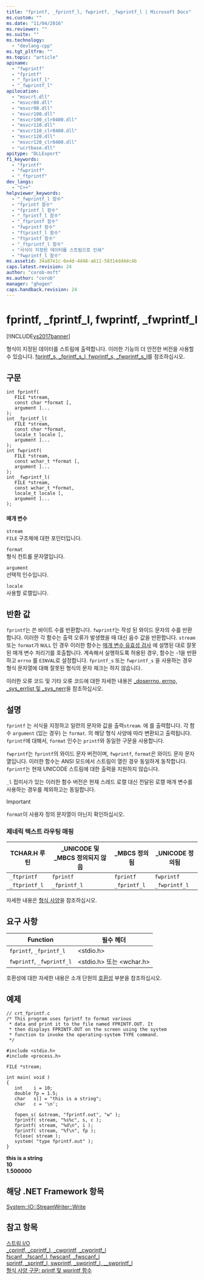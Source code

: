 ```yaml
---
title: "fprintf, _fprintf_l, fwprintf, _fwprintf_l | Microsoft Docs"
ms.custom: ""
ms.date: "11/04/2016"
ms.reviewer: ""
ms.suite: ""
ms.technology: 
  - "devlang-cpp"
ms.tgt_pltfrm: ""
ms.topic: "article"
apiname: 
  - "fwprintf"
  - "fprintf"
  - "_fprintf_l"
  - "_fwprintf_l"
apilocation: 
  - "msvcrt.dll"
  - "msvcr80.dll"
  - "msvcr90.dll"
  - "msvcr100.dll"
  - "msvcr100_clr0400.dll"
  - "msvcr110.dll"
  - "msvcr110_clr0400.dll"
  - "msvcr120.dll"
  - "msvcr120_clr0400.dll"
  - "ucrtbase.dll"
apitype: "DLLExport"
f1_keywords: 
  - "fprintf"
  - "fwprintf"
  - "_ftprintf"
dev_langs: 
  - "C++"
helpviewer_keywords: 
  - "_fwprintf_l 함수"
  - "fprintf 함수"
  - "fprintf_l 함수"
  - "_fprintf_l 함수"
  - "_ftprintf 함수"
  - "fwprintf 함수"
  - "ftprintf_l 함수"
  - "ftprintf 함수"
  - "_ftprintf_l 함수"
  - "서식이 지정된 데이터를 스트림으로 인쇄"
  - "fwprintf_l 함수"
ms.assetid: 34a87e1c-6e4d-4d48-a611-58314dd4dc4b
caps.latest.revision: 24
author: "corob-msft"
ms.author: "corob"
manager: "ghogen"
caps.handback.revision: 24
---
```

# fprintf, _fprintf_l, fwprintf, _fwprintf_l
[!INCLUDE[vs2017banner](../../assembler/inline/includes/vs2017banner.md)]

형식이 지정된 데이터를 스트림에 출력합니다.  이러한 기능의 더 안전한 버전을 사용할 수 있습니다. [fprintf\_s, \_fprintf\_s\_l, fwprintf\_s, \_fwprintf\_s\_l](../../c-runtime-library/reference/fprintf-s-fprintf-s-l-fwprintf-s-fwprintf-s-l.md)를 참조하십시오.  
  
## 구문  
  
```  
int fprintf(   
   FILE *stream,  
   const char *format [,  
   argument ]...  
);  
int _fprintf_l(   
   FILE *stream,  
   const char *format,  
   locale_t locale [,  
   argument ]...  
);  
int fwprintf(   
   FILE *stream,  
   const wchar_t *format [,  
   argument ]...  
);  
int _fwprintf_l(   
   FILE *stream,  
   const wchar_t *format,  
   locale_t locale [,  
   argument ]...  
);  
```  
  
#### 매개 변수  
 `stream`  
 `FILE` 구조체에 대한 포인터입니다.  
  
 `format`  
 형식 컨트롤 문자열입니다.  
  
 `argument`  
 선택적 인수입니다.  
  
 `locale`  
 사용할 로캘입니다.  
  
## 반환 값  
 `fprintf`는 쓴 바이트 수를 반환합니다.  `fwprintf`는 작성 된 와이드 문자의 수를 반환 합니다.  이러한 각 함수는 출력 오류가 발생했을 때 대신 음수 값을 반환합니다.  `stream` 또는 `format`가 `NULL` 인 경우 이러한 함수는 [매개 변수 유효성 검사](../../c-runtime-library/parameter-validation.md) 에 설명된 대로 잘못된 매개 변수 처리기를 호출합니다.  계속해서 실행하도록 허용된 경우, 함수는 \-1을 반환하고 `errno` 를 `EINVAL`로 설정합니다.  `fprintf_s` 또는 `fwprintf_s` 을 사용하는 경우 형식 문자열에 대해 잘못된 형식의 문자 체크는 하지 않습니다.  
  
 이러한 오류 코드 및 기타 오류 코드에 대한 자세한 내용은 [\_doserrno, errno, \_sys\_errlist 및 \_sys\_nerr](../../c-runtime-library/errno-doserrno-sys-errlist-and-sys-nerr.md)을 참조하십시오.  
  
## 설명  
 `fprintf` 는 서식을 지정하고 일련의 문자와 값을 출력`stream`*.* 에 를 출력합니다. 각 함수 `argument` \(있는 경우\) 는 `format`*.* 의 해당 형식 사양에 따라 변환되고 출력됩니다. `fprintf`에 대해서, `format` 인수는 `printf`와 동일한 구문을 사용합니다.  
  
 `fwprintf`는 `fprintf`의 와이드 문자 버전이며, `fwprintf`, `format`은 와이드 문자 문자열입니다.  이러한 함수는 ANSI 모드에서 스트림이 열린 경우 동일하게 동작합니다.  `fprintf`는 현재 UNICODE 스트림에 대한 출력을 지원하지 않습니다.  
  
 `_l` 접미사가 있는 이러한 함수 버전은 현재 스레드 로캘 대신 전달된 로캘 매개 변수를 사용하는 경우를 제외하고는 동일합니다.  
  
> [!IMPORTANT]
>  `format`이 사용자 정의 문자열이 아닌지 확인하십시오.  
  
### 제네릭 텍스트 라우팅 매핑  
  
|TCHAR.H 루틴|\_UNICODE 및 \_MBCS 정의되지 않음|\_MBCS 정의됨|\_UNICODE 정의됨|  
|----------------|--------------------------------|----------------|-------------------|  
|`_ftprintf`|`fprintf`|`fprintf`|`fwprintf`|  
|`_ftprintf_l`|`_fprintf_l`|`_fprintf_l`|`_fwprintf_l`|  
  
 자세한 내용은 [형식 사양](../../c-runtime-library/format-specification-syntax-printf-and-wprintf-functions.md)을 참조하십시오.  
  
## 요구 사항  
  
|Function|필수 헤더|  
|--------------|-----------|  
|`fprintf`, `_fprintf_l`|\<stdio.h\>|  
|`fwprintf`, `_fwprintf_l`|\<stdio.h\> 또는 \<wchar.h\>|  
  
 호환성에 대한 자세한 내용은 소개 단원의 [호환성](../../c-runtime-library/compatibility.md) 부분을 참조하십시오.  
  
## 예제  
  
```  
// crt_fprintf.c  
/* This program uses fprintf to format various  
 * data and print it to the file named FPRINTF.OUT. It  
 * then displays FPRINTF.OUT on the screen using the system  
 * function to invoke the operating-system TYPE command.  
 */  
  
#include <stdio.h>  
#include <process.h>  
  
FILE *stream;  
  
int main( void )  
{  
   int    i = 10;  
   double fp = 1.5;  
   char   s[] = "this is a string";  
   char   c = '\n';  
  
   fopen_s( &stream, "fprintf.out", "w" );  
   fprintf( stream, "%s%c", s, c );  
   fprintf( stream, "%d\n", i );  
   fprintf( stream, "%f\n", fp );  
   fclose( stream );  
   system( "type fprintf.out" );  
}  
```  
  
  **this is a string**  
**10**  
**1.500000**   
## 해당 .NET Framework 항목  
 [System::IO::StreamWriter::Write](https://msdn.microsoft.com/en-us/library/system.io.streamwriter.write.aspx)  
  
## 참고 항목  
 [스트림 I\/O](../../c-runtime-library/stream-i-o.md)   
 [\_cprintf, \_cprintf\_l, \_cwprintf, \_cwprintf\_l](../../c-runtime-library/reference/cprintf-cprintf-l-cwprintf-cwprintf-l.md)   
 [fscanf, \_fscanf\_l, fwscanf, \_fwscanf\_l](../../c-runtime-library/reference/fscanf-fscanf-l-fwscanf-fwscanf-l.md)   
 [sprintf, \_sprintf\_l, swprintf, \_swprintf\_l, \_\_swprintf\_l](../../c-runtime-library/reference/sprintf-sprintf-l-swprintf-swprintf-l-swprintf-l.md)   
 [형식 사양 구문: printf 및 wprintf 함수](../../c-runtime-library/format-specification-syntax-printf-and-wprintf-functions.md)